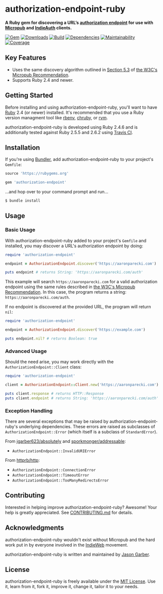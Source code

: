# authorization-endpoint-ruby

**A Ruby gem for discovering a URL’s [authorization endpoint](https://indieweb.org/authorization-endpoint) for use with [Micropub](https://indieweb.org/Micropub) and [IndieAuth](https://indieweb.org/IndieAuth) clients.**

[![Gem](https://img.shields.io/gem/v/authorization-endpoint.svg?style=for-the-badge)](https://rubygems.org/gems/authorization-endpoint)
[![Downloads](https://img.shields.io/gem/dt/authorization-endpoint.svg?style=for-the-badge)](https://rubygems.org/gems/authorization-endpoint)
[![Build](https://img.shields.io/travis/com/jgarber623/authorization-endpoint-ruby/master.svg?style=for-the-badge)](https://travis-ci.com/jgarber623/authorization-endpoint-ruby)
[![Dependencies](https://img.shields.io/depfu/jgarber623/authorization-endpoint-ruby.svg?style=for-the-badge)](https://depfu.com/github/jgarber623/authorization-endpoint-ruby)
[![Maintainability](https://img.shields.io/codeclimate/maintainability/jgarber623/authorization-endpoint-ruby.svg?style=for-the-badge)](https://codeclimate.com/github/jgarber623/authorization-endpoint-ruby)
[![Coverage](https://img.shields.io/codeclimate/c/jgarber623/authorization-endpoint-ruby.svg?style=for-the-badge)](https://codeclimate.com/github/jgarber623/authorization-endpoint-ruby/code)

## Key Features

- Uses the same discovery algorithm outlined in [Section 5.3](https://www.w3.org/TR/micropub/#endpoint-discovery) of [the W3C's Micropub Recommendation](https://www.w3.org/TR/micropub/).
- Supports Ruby 2.4 and newer.

## Getting Started

Before installing and using authorization-endpoint-ruby, you'll want to have [Ruby](https://www.ruby-lang.org) 2.4 (or newer) installed. It's recommended that you use a Ruby version managment tool like [rbenv](https://github.com/rbenv/rbenv), [chruby](https://github.com/postmodern/chruby), or [rvm](https://github.com/rvm/rvm).

authorization-endpoint-ruby is developed using Ruby 2.4.6 and is additionally tested against Ruby 2.5.5 and 2.6.2 using [Travis CI](https://travis-ci.com/jgarber623/authorization-endpoint-ruby).

## Installation

If you're using [Bundler](https://bundler.io), add authorization-endpoint-ruby to your project's `Gemfile`:

```ruby
source 'https://rubygems.org'

gem 'authorization-endpoint'
```

…and hop over to your command prompt and run…

```sh
$ bundle install
```

## Usage

### Basic Usage

With authorization-endpoint-ruby added to your project's `Gemfile` and installed, you may discover a URL's authorization endpoint by doing:

```ruby
require 'authorization-endpoint'

endpoint = AuthorizationEndpoint.discover('https://aaronparecki.com')

puts endpoint # returns String: 'https://aaronparecki.com/auth'
```

This example will search `https://aaronparecki.com` for a valid authorization endpoint using the same rules described in [the W3C's Micropub Recommendation](https://www.w3.org/TR/micropub/#endpoint-discovery). In this case, the program returns a string: `https://aaronparecki.com/auth`.

If no endpoint is discovered at the provided URL, the program will return `nil`:

```ruby
require 'authorization-endpoint'

endpoint = AuthorizationEndpoint.discover('https://example.com')

puts endpoint.nil? # returns Boolean: true
```

### Advanced Usage

Should the need arise, you may work directly with the `AuthorizationEndpoint::Client` class:

```ruby
require 'authorization-endpoint'

client = AuthorizationEndpoint::Client.new('https://aaronparecki.com')

puts client.response # returns HTTP::Response
puts client.endpoint # returns String: 'https://aaronparecki.com/auth'
```

### Exception Handling

There are several exceptions that may be raised by authorization-endpoint-ruby's underlying dependencies. These errors are raised as subclasses of `AuthorizationEndpoint::Error` (which itself is a subclass of `StandardError`).

From [jgarber623/absolutely](https://github.com/jgarber623/absolutely) and  [sporkmonger/addressable](https://github.com/sporkmonger/addressable):

- `AuthorizationEndpoint::InvalidURIError`

From [httprb/http](https://github.com/httprb/http):

- `AuthorizationEndpoint::ConnectionError`
- `AuthorizationEndpoint::TimeoutError`
- `AuthorizationEndpoint::TooManyRedirectsError`

## Contributing

Interested in helping improve authorization-endpoint-ruby? Awesome! Your help is greatly appreciated. See [CONTRIBUTING.md](https://github.com/jgarber623/authorization-endpoint-ruby/blob/master/CONTRIBUTING.md) for details.

## Acknowledgments

authorization-endpoint-ruby wouldn't exist without Micropub and the hard work put in by everyone involved in the [IndieWeb](https://indieweb.org) movement.

authorization-endpoint-ruby is written and maintained by [Jason Garber](https://sixtwothree.org).

## License

authorization-endpoint-ruby is freely available under the [MIT License](https://opensource.org/licenses/MIT). Use it, learn from it, fork it, improve it, change it, tailor it to your needs.
